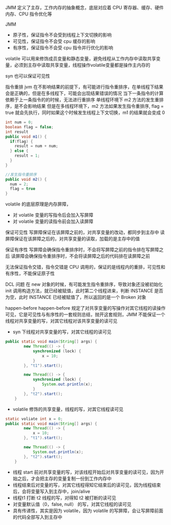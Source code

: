 JMM
定义了主存，工作内存的抽象概念，底层对应着 CPU 寄存器、缓存、硬件内存、CPU 指令优化等

JMM
- 原子性，保证指令不会受到线程上下文切换的影响
- 可见性，保证指令不会受 cpu 缓存的影响
- 有序性，保证指令不会受 cpu 指令并行优化的影响

volatile
可以用来修饰成员变量和静态变量，避免线程从工作内存中读取共享变量，必须到主存中读取共享变量，线程操作volatile变量都是操作主内存的

syn
也可以保证可见性

指令重排
jvm 在不影响结果的前提下，有可能进行指令重排序，在单线程下结果会是正确的，但是在多线程下，可能会出现结果错误的情况
当下一条指令的计算依赖于上一条指令的的时候，无法进行重排序
单线程环境下 m2 方法的发生重排序，是不会影响结果
但是在多线程环境下，m2 方法如果发生指令重排序, flag = true 就会先执行，同时如果这个时候发生线程上下文切换，m1 的结果就会变成 0
```java
int num = 0;
boolean flag = false;
int result
public void m1() {
  if(flag) {
    result = num + num;
  } else {
    result = 1;
  }
}

//发生指令重排序
public void m2() {
  num = 2;
  flag = true
}
```
volatile 的底层原理是内存屏障，
- 对 volatile 变量的写指令后会加入写屏障
- 对 volatile 变量的读指令前会加入读屏障

保证可见性
写屏障保证在该屏障之前的，对共享变量的改动，都同步到主存中
读屏障保证在该屏障之后的，对共享变量的读取，加载的是主存中的值

保证有序性
写屏障会确保指令重排序时，不会将写屏障之前的指令排在写屏障之后
读屏障会确保指令重排序时，不会将读屏障之后的代码排在读屏障之前

无法保证指令交错，指令交错是 CPU 调用的，保证的是线程内的重排，可见性和有序性，不能保证原子性


DCL 问题
在 new 对象的时候，有可能发生指令重排序，导致对象还没被初始化 init 调用构造方法，就已经被赋值，此时第二个线程进来，判断 INSTANCE 是否为空，此时 INSTANCE 已经被赋值了，所以返回的是一个 Broken 对象

happen-before
happen-before 规定了对共享变量的写操作对其它线程的读操作可见，它是可见性与有序性的一套规则总结，抛开这套规则，JMM 不能保证一个线程对共享变量的写，对其它线程对该共享变量的读可见

- syn 下线程对共享变量的写，对其它线程的读可见
```java
public static void main(String[] args) {
        new Thread(() -> {
            synchronized (lock) {
                x = 10;
            }
        }, "t1").start();

        new Thread(() -> {
            synchronized (lock) {
                System.out.println(x);
            }
        }, "t2").start();
    }
```
- volatile 修饰的共享变量，线程的写，对其它线程读可见
```java
static voliate int x = 0;
public static void main(String[] args) {
        new Thread(() -> {
            x = 10;
        }, "t1").start();

        new Thread(() -> {
            System.out.println(x);
        }, "t2").start();
    }
```
- 线程 start 前对共享变量的写，对该线程开始后对共享变量的读可见，因为开始之后，才会把主存的变量复制一份到工作内存中
- 线程结束后对变量的写，对其它线程得知它结束后的读可见，因为线程结束后，会将变量写入到主存中，join/alive
- 线程t1 打断 t2 线程的写，对得知 t2 被打断的读可见
- 对变量默认值（0，false, null） 的写，对其它线程的读可见
- 具有传递性，其实是因为 volatile，因为 volatile 的写屏障，会让写屏障前面的代码全部写入到主存中
